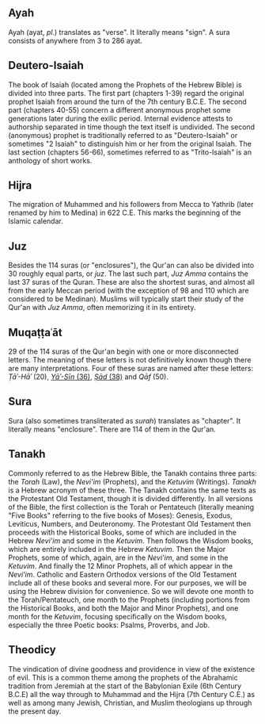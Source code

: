 ## Ayah

Ayah \(ayat, _pl_.\) translates as "verse". It literally means "sign". A sura consists of anywhere from 3 to 286 ayat.

## Deutero-Isaiah

The book of Isaiah \(located among the Prophets of the Hebrew Bible\) is divided into three parts. The first part \(chapters 1-39\) regard the original prophet Isaiah from around the turn of the 7th century B.C.E. The second part \(chapters 40-55\) concern a different anonymous prophet some generations later during the exilic period. Internal evidence attests to authorship separated in time though the text itself is undivided. The second \(anonymous\) prophet is traditionally referred to as "Deutero-Isaiah" or sometimes "2 Isaiah" to distinguish him or her from the original Isaiah. The last section \(chapters 56-66\), sometimes referred to as "Trito-Isaiah" is an anthology of short works.

## Hijra

The migration of Muhammed and his followers from Mecca to Yathrib \(later renamed by him to Medina\) in 622 C.E. This marks the beginning of the Islamic calendar.

## Juz

Besides the 114 suras \(or "enclosures"\), the Qur'an can also be divided into 30 roughly equal parts, or _juz_. The last such part, _Juz Amma_ contains the last 37 suras of the Quran. These are also the shortest suras, and almost all from the early Meccan period \(with the exception of 98 and 110 which are considered to be Medinan\). Muslims will typically start their study of the Qur'an with _Juz Amma_, often memorizing it in its entirety.

## Muqaṭṭaʿāt

29 of the 114 suras of the Qur'an begin with one or more disconnected letters. The meaning of these letters is not definitively known though there are many interpretations. Four of these suras are named after these letters: _Ṭāʾ-Hāʾ_ \(20\), [_Yāʾ-Sīn_ \(36\)](/quran/week-4-suras-36-67-32/sura-36.md), [_Ṣād_ \(38\)](/quran/week-3-suras-19-38/sura-38.md) and _Qāf_ \(50\).

## Sura

Sura \(also sometimes transliterated as _surah_\) translates as "chapter". It literally means "enclosure". There are 114 of them in the Qur'an.

## Tanakh

Commonly referred to as the Hebrew Bible, the Tanakh contains three parts: the _Torah_ \(Law\), the _Nevi'im_ \(Prophets\), and the _Ketuvim_ \(Writings\). _Tanakh_ is a Hebrew acronym of these three. The Tanakh contains the same texts as the Protestant Old Testament, though it is divided differently. In all versions of the Bible, the first collection is the Torah or Pentateuch \(literally meaning "Five Books" referring to the five books of Moses\): Genesis, Exodus, Leviticus, Numbers, and Deuteronomy. The Protestant Old Testament then proceeds with the Historical Books, some of which are included in the Hebrew _Nevi'im_ and some in the _Ketuvim_. Then follows the Wisdom books, which are entirely included in the Hebrew _Ketuvim_. Then the Major Prophets, some of which, again, are in the _Nevi'im_, and some in the _Ketuvim_. And finally the 12 Minor Prophets, all of which appear in the _Nevi'im_. Catholic and Eastern Orthodox versions of the Old Testament include all of these books and several more. For our purposes, we will be using the Hebrew division for convenience. So we will devote one month to the Torah/Pentateuch, one month to the Prophets \(including portions from the Historical Books, and both the Major and Minor Prophets\), and one month for the _Ketuvim_, focusing specifically on the Wisdom books, especially the three Poetic books: Psalms, Proverbs, and Job.

## Theodicy

The vindication of divine goodness and providence in view of the existence of evil. This is a common theme among the prophets of the Abrahamic tradition from Jeremiah at the start of the Babylonian Exile \(6th Century B.C.E\) all the way through to Muhammad and the Hijra \(7th Century C.E.\) as well as among many Jewish, Christian, and Muslim theologians up through the present day.

